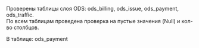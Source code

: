 <p>
Проверены таблицы слоя ODS: ods_billing, ods_issue, ods_payment, ods_traffic.<br>
По всем таблицам проведена проверка на пустые значения (Null) и кол-во столбцов.<br>


В таблице: ods_payment<br>
  

</p>
